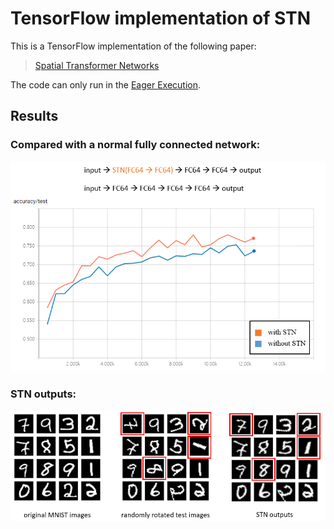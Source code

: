 # TensorFlow implementation of STN

This is a TensorFlow implementation of the following paper:
>[Spatial Transformer Networks](http://papers.nips.cc/paper/5854-spatial-transformer-networks)

The code can only run in the [Eager Execution](https://www.tensorflow.org/guide/eager).

## Results
### Compared with a normal fully connected network:

![](images/accuracy.png)

### STN outputs:

![](images/sample.png)


